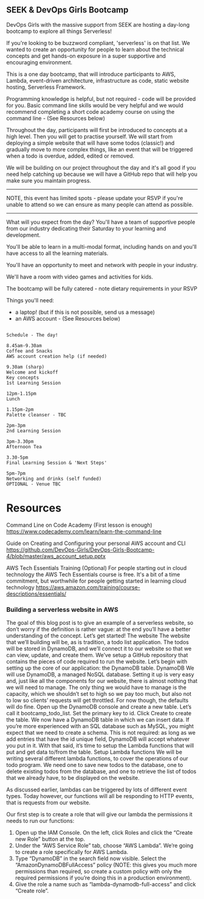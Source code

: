 ## SEEK & DevOps Girls Bootcamp

DevOps Girls with the massive support from SEEK are hosting a day-long bootcamp to explore all things Serverless!

If you're looking to be buzzword compliant, 'serverless' is on that list. We wanted to create an opportunity for people to learn about the technical concepts and get hands-on exposure in a super supportive and encouraging environment.

This is a one day bootcamp, that will introduce participants to AWS, Lambda, event-driven architecture, infrastructure as code, static website hosting, Serverless Framework.

Programming knowledge is helpful, but not required - code will be provided for you.
Basic command line skills would be very helpful and we would recommend completing a short code academy course on using the command line - (See Resources below)

Throughout the day, participants will first be introduced to concepts at a high level. Then you will get to practise yourself. We will start from deploying a simple website that will have some todos (classic!) and gradually move to more complex things, like an event that will be triggered when a todo is overdue, added, edited or removed.

We will be building on our project throughout the day and it's all good if you need help catching up because we will have a GitHub repo that will help you make sure you maintain progress.

********************************************************************************
NOTE, this event has limited spots - please update your RSVP if you're unable to attend so we can ensure as many people can attend as possible.
********************************************************************************

What will you expect from the day?
You'll have a team of supportive people from our industry dedicating their Saturday to your learning and development.

You'll be able to learn in a multi-modal format, including hands on and you'll have access to all the learning materials.

You'll have an opportunity to meet and network with people in your industry.

We'll have a room with video games and activities for kids.

The bootcamp will be fully catered - note dietary requirements in your RSVP

Things you'll need:
- a laptop! (but if this is not possible, send us a message)
- an AWS account - (See Resources below)

~~~~~~~~~~~~~~~~~~~~~~~~~~~~~~~~~~~~~~~~~~~~~~~~~~~~~~~~~~~~~~~~~~~~~~~~

Schedule - The day!

8.45am-9.30am
Coffee and Snacks
AWS account creation help (if needed)

9.30am (sharp)
Welcome and kickoff
Key concepts
1st Learning Session

12pm-1.15pm
Lunch

1.15pm-2pm
Palette cleanser - TBC

2pm-3pm
2nd Learning Session

3pm-3.30pm
Afternoon Tea

3.30-5pm
Final Learning Session & 'Next Steps'

5pm-7pm
Networking and drinks (self funded)
OPTIONAL - Venue TBC
~~~~~~~~~~~~~~~~~~~~~~~~~~~~~~~~~~~~~~~~~~~~~~~~~~~~~~~~~~~~~~~~~~~~~~~~


# Resources

Command Line on Code Academy
(First lesson is enough)
https://www.codecademy.com/learn/learn-the-command-line

Guide on Creating and Configuring your personal AWS account and CLI
https://github.com/DevOps-Girls/DevOps-Girls-Bootcamp-4/blob/master/aws_account_setup.pptx

AWS Tech Essentials Training (Optional)
For people starting out in cloud technology the AWS Tech Essentials course is free. It's a bit of a time commitment, but worthwhile for people getting started in learning cloud technology 
https://aws.amazon.com/training/course-descriptions/essentials/

### Building a serverless website in AWS
The goal of this blog post is to give an example of a serverless website, so don’t worry if the definition is rather vague: at the end you’ll have a better understanding of the concept. Let’s get started!
The website
The website that we’ll building will be, as is tradition, a todo list application. The todos will be stored in DynamoDB, and we’ll connect it to our website so that we can view, update, and create them.
We’ve setup a GitHub repository that contains the pieces of code required to run the website. Let’s begin with setting up the core of our application: the DynamoDB table.
DynamoDB
We will use DynamoDB, a managed NoSQL database. Setting it up is very easy and, just like all the components for our website, there is almost nothing that we will need to manage. The only thing we would have to manage is the capacity, which we shouldn’t set to high so we pay too much, but also not to low so clients’ requests will get throttled. For now though, the defaults will do fine.
Open up the DynamoDB console and create a new table. Let’s call it bootcamp_todo_list. Set the primary key to id. Click Create to create the table.
We now have a DynamoDB table in which we can insert data. If you’re more experienced with an SQL database such as MySQL, you might expect that we need to create a schema. This is not required: as long as we add entries that have the id unique field, DynamoDB will accept whatever you put in it. With that said, it’s time to setup the Lambda functions that will put and get data to/from the table.
Setup Lambda functions
We will be writing several different lambda functions, to cover the operations of our todo program. We need one to save new todos to the database, one to delete existing todos from the database, and one to retrieve the list of todos that we already have, to be displayed on the website.

As discussed earlier, lambdas can be triggered by lots of different event types. Today however, our functions will all be responding to HTTP events, that is requests from our website.

Our first step is to create a role that will give our lambda the permissions it needs to run our functions:
1.	Open up the IAM Console. On the left, click Roles and click the “Create new Role” button at the top.
2.	Under the “AWS Service Role” tab, choose “AWS Lambda”. We’re going to create a role specifically for AWS Lambda.
3.	Type “DynamoDB” in the search field now visible. Select the “AmazonDynamoDBFullAccess” policy (NOTE: this gives you much more permissions than required, so create a custom policy with only the required permissions if you’re doing this in a production environment).
4.	Give the role a name such as “lambda-dynamodb-full-access” and click “Create role”.
